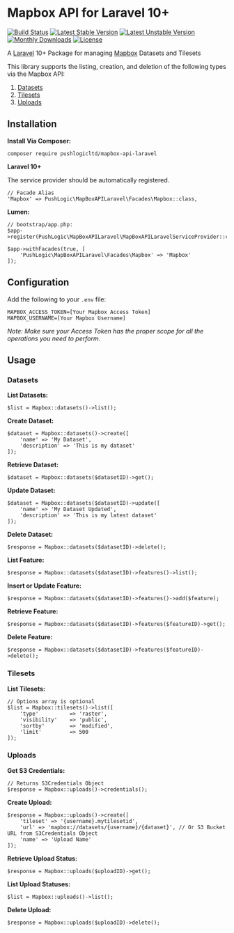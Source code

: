# Mapbox API for Laravel 10+

[![Build Status](https://travis-ci.org/pushlogicltd/mapbox-api-laravel.svg)](https://travis-ci.org/pushlogicltd/mapbox-api-laravel)
[![Latest Stable Version](https://poser.pugx.org/pushlogicltd/mapbox-api-laravel/v/stable)](https://packagist.org/packages/pushlogicltd/mapbox-api-laravel)
[![Latest Unstable Version](https://poser.pugx.org/pushlogicltd/mapbox-api-laravel/v/unstable)](https://packagist.org/packages/pushlogicltd/mapbox-api-laravel)
[![Monthly Downloads](https://poser.pugx.org/pushlogicltd/mapbox-api-laravel/d/monthly)](https://packagist.org/packages/pushlogicltd/mapbox-api-laravel)
[![License](https://poser.pugx.org/pushlogicltd/mapbox-api-laravel/license)](https://packagist.org/packages/pushlogicltd/mapbox-api-laravel)

A [Laravel](https://laravel.com/) 10+ Package for managing [Mapbox](https://www.mapbox.com/api-documentation/) Datasets and Tilesets

This library supports the listing, creation, and deletion of the following types via the Mapbox API:

1. [Datasets](https://www.mapbox.com/api-documentation/#datasets)
2. [Tilesets](https://www.mapbox.com/api-documentation/#tilesets)
3. [Uploads](https://www.mapbox.com/api-documentation/#uploads)

## Installation

**Install Via Composer:**
```
composer require pushlogicltd/mapbox-api-laravel
```

**Laravel 10+**

The service provider should be automatically registered.


```
// Facade Alias
'Mapbox' => PushLogic\MapBoxAPILaravel\Facades\Mapbox::class,
```

**Lumen:**
```
// bootstrap/app.php:
$app->register(PushLogic\MapBoxAPILaravel\MapBoxAPILaravelServiceProvider::class);

$app->withFacades(true, [
    'PushLogic\MapBoxAPILaravel\Facades\Mapbox' => 'Mapbox'
]);
```


## Configuration

Add the following to your `.env` file:

```
MAPBOX_ACCESS_TOKEN=[Your Mapbox Access Token]
MAPBOX_USERNAME=[Your Mapbox Username]
```

*Note: Make sure your Access Token has the proper scope for all the operations you need to perform.*

## Usage

### Datasets

**List Datasets:**
```
$list = Mapbox::datasets()->list();
```

**Create Dataset:**
```
$dataset = Mapbox::datasets()->create([
	'name' => 'My Dataset',
	'description' => 'This is my dataset'
]);
```

**Retrieve Dataset:**
```
$dataset = Mapbox::datasets($datasetID)->get();
```

**Update Dataset:**
```
$dataset = Mapbox::datasets($datasetID)->update([
	'name' => 'My Dataset Updated',
	'description' => 'This is my latest dataset'
]);
```

**Delete Dataset:**
```
$response = Mapbox::datasets($datasetID)->delete();
```

**List Feature:**
```
$response = Mapbox::datasets($datasetID)->features()->list();
```

**Insert or Update Feature:**
```
$response = Mapbox::datasets($datasetID)->features()->add($feature);
```

**Retrieve Feature:**
```
$response = Mapbox::datasets($datasetID)->features($featureID)->get();
```

**Delete Feature:**
```
$response = Mapbox::datasets($datasetID)->features($featureID)->delete();
```

### Tilesets

**List Tilesets:**
```
// Options array is optional
$list = Mapbox::tilesets()->list([
	'type' 			=> 'raster',
	'visibility' 	=> 'public',
	'sortby' 		=> 'modified',
	'limit' 		=> 500
]);
```

### Uploads

**Get S3 Credentials:**
```
// Returns S3Credentials Object
$response = Mapbox::uploads()->credentials();
```

**Create Upload:**
```
$response = Mapbox::uploads()->create([
	'tileset' => '{username}.mytilesetid',
	'url' => 'mapbox://datasets/{username}/{dataset}', // Or S3 Bucket URL from S3Credentials Object
	'name' => 'Upload Name'
]);
```

**Retrieve Upload Status:**
```
$response = Mapbox::uploads($uploadID)->get();
```

**List Upload Statuses:**
```
$list = Mapbox::uploads()->list();
```

**Delete Upload:**
```
$response = Mapbox::uploads($uploadID)->delete();
```

